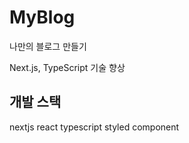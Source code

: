 # MyBlog

나만의 블로그 만들기

Next.js, TypeScript 기술 향상

## 개발 스택

nextjs
react
typescript
styled component
